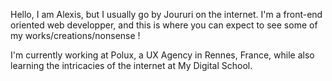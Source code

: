 Hello, I am Alexis, but I usually go by Joururi on the internet. I'm a front-end oriented web developper, and this is where you can expect to see some of my works/creations/nonsense !

I'm currently working at Polux, a UX Agency in Rennes, France, while also learning the intricacies of the internet at My Digital School.

<!--
**AlexisNP/AlexisNP** is a ✨ _special_ ✨ repository because its `README.md` (this file) appears on your GitHub profile.

Here are some ideas to get you started:

- 🔭 I’m currently working on ...
- 🌱 I’m currently learning ...
- 👯 I’m looking to collaborate on ...
- 🤔 I’m looking for help with ...
- 💬 Ask me about ...
- 📫 How to reach me: ...
- 😄 Pronouns: ...
- ⚡ Fun fact: ...
-->
